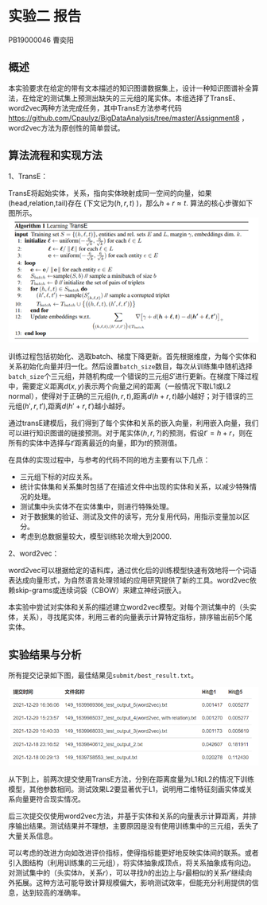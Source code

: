 
# 实验二 报告

PB19000046 曹奕阳

## 概述

本实验要求在给定的带有文本描述的知识图谱数据集上，设计一种知识图谱补全算
法，在给定的测试集上预测出缺失的三元组的尾实体。本组选择了TransE、word2vec两种方法完成任务，其中TransE方法参考代码 https://github.com/Cpaulyz/BigDataAnalysis/tree/master/Assignment8 ，word2vec方法为原创性的简单尝试。

## 算法流程和实现方法

1、TransE：

TransE将起始实体，关系，指向实体映射成同一空间的向量，如果(head,relation,tail)存在 (下文记为$(h,r,t)$ )，那么$h+r≈t$. 算法的核心步骤如下图所示。
![节点](./TransE.png)

训练过程包括初始化、选取batch、梯度下降更新。首先根据维度，为每个实体和关系初始化向量并归一化。然后设置`batch_size`数目，每次从训练集中随机选择`batch_size`个三元组，并随机构成一个错误的三元组$S'$进行更新。在梯度下降过程中，需要定义距离$d(x,y)$表示两个向量之间的距离（一般情况下取L1或L2 normal），使得对于正确的三元组$(h,r,t)$,距离$d(h+r,t)$越小越好；对于错误的三元组$(h',r,t')$,距离$d(h'+r,t')$越小越好。

通过transE建模后，我们得到了每个实体和关系的嵌入向量，利用嵌入向量，我们可以进行知识图谱的链接预测。对于尾实体$(h,r,?)$的预测，假设$t'=h+r$，则在所有的实体中选择与$t'$距离最近的向量，即为$t$的预测值。

在具体的实现过程中，与参考的代码不同的地方主要有以下几点：
* 三元组下标的对应关系。
* 统计实体集和关系集时包括了在描述文件中出现的实体和关系，以减少特殊情况的处理。
* 测试集中头实体不在实体集中，则进行特殊处理。
* 对于数据集的验证、测试及文件的读写，充分复用代码，用指示变量加以区分。
* 考虑到总数据量较大，模型训练轮次增大到2000.

2、word2vec：

word2vec可以根据给定的语料库，通过优化后的训练模型快速有效地将一个词语表达成向量形式，为自然语言处理领域的应用研究提供了新的工具。word2vec依赖skip-grams或连续词袋（CBOW）来建立神经词嵌入。

本实验中尝试对实体和关系的描述建立word2vec模型。对每个测试集中的（头实体，关系），寻找尾实体，利用三者的向量表示计算特定指标，排序输出前5个尾实体。

## 实验结果与分析

所有提交记录如下图，最佳结果见`submit/best_result.txt`。

![节点](./overall_result.png)

从下到上，前两次提交使用TransE方法，分别在距离度量为L1和L2的情况下训练模型，其他参数相同。测试效果L2要显著优于L1，说明用二维特征刻画实体或关系向量更符合现实情况。

后三次提交仅使用word2vec方法，并基于实体和关系的向量表示计算距离，并排序输出结果。测试结果并不理想，主要原因是没有使用训练集中的三元组，丢失了大量关系信息。

可以考虑的改进方向如改进评价指标，使得指标能更好地反映实体间的联系。或者引入图结构（利用训练集的三元组），将实体抽象成顶点，将关系抽象成有向边。对测试集中的（头实体$h$，关系$r$），可以寻找$h$的出边上与$r$最相似的关系$r'$继续向外拓展。这种方法可能导致计算规模偏大，影响测试效率，但能充分利用提供的信息，达到较高的准确率。
